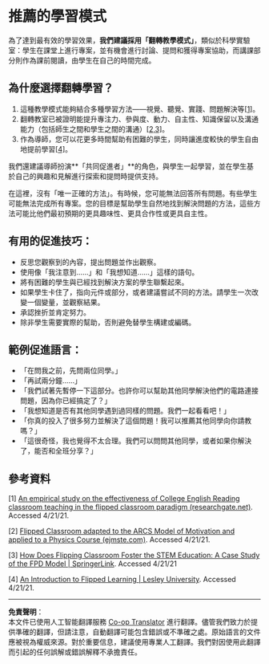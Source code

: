 <!--
CO_OP_TRANSLATOR_METADATA:
{
  "original_hash": "012bbd19f13171be32ac9ba21d4186c2",
  "translation_date": "2025-08-26T13:52:59+00:00",
  "source_file": "recommended-learning-model.md",
  "language_code": "hk"
}
-->
# 推薦的學習模式

為了達到最有效的學習效果，**我們建議採用「翻轉教學模式」**，類似於科學實驗室：學生在課堂上進行專案，並有機會進行討論、提問和獲得專案協助，而講課部分則作為課前閱讀，由學生在自己的時間完成。

## 為什麼選擇翻轉學習？

1. 這種教學模式能夠結合多種學習方法——視覺、聽覺、實踐、問題解決等[[1]](../..)。
2. 翻轉教室已被證明能提升專注力、參與度、動力、自主性、知識保留以及溝通能力（包括師生之間和學生之間的溝通）[[2,3]](../..)。
3. 作為導師，您可以花更多時間幫助有困難的學生，同時讓進度較快的學生自由地提前學習[[4]](../..)。

我們還建議導師扮演**「共同促進者」**的角色，與學生一起學習，並在學生基於自己的興趣和見解進行探索和提問時提供支持。

在這裡，沒有「唯一正確的方法」。有時候，您可能無法回答所有問題。有些學生可能無法完成所有專案。您的目標是幫助學生自然地找到解決問題的方法，這些方法可能比他們最初預期的更具趣味性、更具合作性或更具自主性。

## 有用的促進技巧：

* 反思您觀察到的內容，提出問題並作出觀察。
* 使用像「我注意到……」和「我想知道……」這樣的語句。
* 將有困難的學生與已經找到解決方案的學生聯繫起來。
* 如果學生卡住了，指向元件或部分，或者建議嘗試不同的方法。請學生一次改變一個變量，並觀察結果。
* 承認挫折並肯定努力。
* 除非學生需要實際的幫助，否則避免替學生構建或編碼。

## 範例促進語言：

* 「在問我之前，先問兩位同學。」
* 「再試兩分鐘……」
* 「我們試著先暫停一下這部分。也許你可以幫助其他同學解決他們的電路連接問題，因為你已經搞定了？」
* 「我想知道是否有其他同學遇到過同樣的問題。我們一起看看吧！」
* 「你真的投入了很多努力並解決了這個問題！我可以推薦其他同學向你請教嗎？」
* 「這很奇怪，我也覺得不太合理。我們可以問問其他同學，或者如果你解決了，能否和全班分享？」

## 參考資料

[1] [An empirical study on the effectiveness of College English Reading classroom teaching in the flipped classroom paradigm (researchgate.net)](https://www.researchgate.net/publication/322264495_An_empirical_study_on_the_effectiveness_of_College_English_Reading_classroom_teaching_in_the_flipped_classroom_paradigm). Accessed 4/21/21.

[2] [Flipped Classroom adapted to the ARCS Model of Motivation and applied to a Physics Course (ejmste.com)](https://www.ejmste.com/article/flipped-classroom-adapted-to-the-arcs-model-of-motivation-and-applied-to-a-physics-course-4562). Accessed 4/21/21.

[3] [How Does Flipping Classroom Foster the STEM Education: A Case Study of the FPD Model | SpringerLink](https://link.springer.com/article/10.1007/s10758-020-09443-9). Accessed 4/21/21

[4] [An Introduction to Flipped Learning | Lesley University](https://lesley.edu/article/an-introduction-to-flipped-learning#:~:text=An%20Introduction%20to%20Flipped%20Learning.%20Flipped%20learning%20is,advancements%20in%20the%20modern%20classroom%20is%20flipped%20learning.). Accessed 4/21/21.

---

**免責聲明**：  
本文件已使用人工智能翻譯服務 [Co-op Translator](https://github.com/Azure/co-op-translator) 進行翻譯。儘管我們致力於提供準確的翻譯，但請注意，自動翻譯可能包含錯誤或不準確之處。原始語言的文件應被視為權威來源。對於重要信息，建議使用專業人工翻譯。我們對因使用此翻譯而引起的任何誤解或錯誤解釋不承擔責任。
